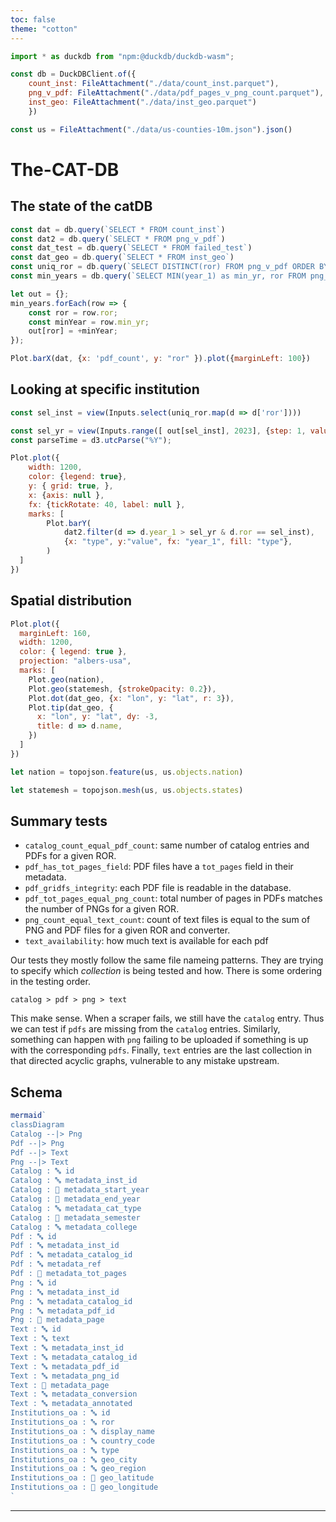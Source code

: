 ```yaml
---
toc: false
theme: "cotton"
---
```


<style>

.hero {
  display: flex;
  flex-direction: column;
  align-items: center;
  font-family: var(--sans-serif);
  margin: 4rem 0 8rem;
  text-wrap: balance;
  text-align: center;
}

.hero h1 {
  margin: 2rem 0;
  max-width: none;
  font-size: 14vw;
  font-weight: 900;
  line-height: 1;
  background: linear-gradient(30deg, var(--theme-foreground-focus), currentColor);
  -webkit-background-clip: text;
  -webkit-text-fill-color: transparent;
  background-clip: text;
}

.hero h2 {
  margin: 0;
  max-width: 34em;
  font-size: 20px;
  font-style: initial;
  font-weight: 500;
  line-height: 1.5;
  color: var(--theme-foreground-muted);
}

@media (min-width: 640px) {
  .hero h1 {
    font-size: 90px;
  }
}

</style>

```js
import * as duckdb from "npm:@duckdb/duckdb-wasm";

const db = DuckDBClient.of({ 
    count_inst: FileAttachment("./data/count_inst.parquet"),
    png_v_pdf: FileAttachment("./data/pdf_pages_v_png_count.parquet"),
    inst_geo: FileAttachment("./data/inst_geo.parquet")
    })

const us = FileAttachment("./data/us-counties-10m.json").json()
```

# The-CAT-DB
## The state of the catDB

```js
const dat = db.query(`SELECT * FROM count_inst`)
const dat2 = db.query(`SELECT * FROM png_v_pdf`)
const dat_test = db.query(`SELECT * FROM failed_test`)
const dat_geo = db.query(`SELECT * FROM inst_geo`)
const uniq_ror = db.query(`SELECT DISTINCT(ror) FROM png_v_pdf ORDER BY ror`)
const min_years = db.query(`SELECT MIN(year_1) as min_yr, ror FROM png_v_pdf GROUP BY ror`)
```

```js
let out = {};
min_years.forEach(row => {
    const ror = row.ror;
    const minYear = row.min_yr;
    out[ror] = +minYear;
});
```

```js
Plot.barX(dat, {x: 'pdf_count', y: "ror" }).plot({marginLeft: 100})
```

## Looking at specific institution

```js
const sel_inst = view(Inputs.select(uniq_ror.map(d => d['ror'])))
```
```js
const sel_yr = view(Inputs.range([ out[sel_inst], 2023], {step: 1, value: out[sel_inst]}))
const parseTime = d3.utcParse("%Y");
```

```js
Plot.plot({
    width: 1200,
    color: {legend: true},
    y: { grid: true, },
    x: {axis: null },
    fx: {tickRotate: 40, label: null },
    marks: [
        Plot.barY(
            dat2.filter(d => d.year_1 > sel_yr & d.ror == sel_inst),
            {x: "type", y:"value", fx: "year_1", fill: "type"},
        )
  ]
})
```

## Spatial distribution

```js
Plot.plot({
  marginLeft: 160,
  width: 1200,
  color: { legend: true },
  projection: "albers-usa",
  marks: [
    Plot.geo(nation),
    Plot.geo(statemesh, {strokeOpacity: 0.2}),
    Plot.dot(dat_geo, {x: "lon", y: "lat", r: 3}),
    Plot.tip(dat_geo, {
      x: "lon", y: "lat", dy: -3, 
      title: d => d.name, 
    })
  ]
})
```

```js
let nation = topojson.feature(us, us.objects.nation)
```

```js
let statemesh = topojson.mesh(us, us.objects.states)
```

## Summary tests

- `catalog_count_equal_pdf_count`: same number of catalog entries and PDFs for a given ROR.
- `pdf_has_tot_pages_field`: PDF files have a `tot_pages` field in their metadata.
- `pdf_gridfs_integrity`: each PDF file is readable in the database. 
- `pdf_tot_pages_equal_png_count`: total number of pages in PDFs matches the number of PNGs for a given ROR.
- `png_count_equal_text_count`: count of text files is equal to the sum of PNG and PDF files for a given ROR and converter.
- `text_availability`: how much text is available for each pdf

Our tests they mostly follow the same file nameing patterns. They are trying to specify which _collection_ is being tested and how. There is some ordering in the testing order. 

```
catalog > pdf > png > text
```

This make sense. When a scraper fails, we still have the `catalog` entry. Thus we can test if `pdfs` are missing from the `catalog` entries. Similarly, something can happen with `png` failing to be uploaded if something is up with the corresponding `pdfs`. Finally, `text` entries are the last collection in that directed acyclic graphs, vulnerable to any mistake upstream.


## Schema

```js
mermaid`
classDiagram
Catalog --|> Png
Pdf --|> Png
Pdf --|> Text
Png --|> Text 
Catalog : 🔤 id
Catalog : 🔤 metadata_inst_id
Catalog : 🔢 metadata_start_year
Catalog : 🔢 metadata_end_year
Catalog : 🔤 metadata_cat_type
Catalog : 🔢 metadata_semester
Catalog : 🔤 metadata_college
Pdf : 🔤 id
Pdf : 🔤 metadata_inst_id
Pdf : 🔤 metadata_catalog_id
Pdf : 🔤 metadata_ref
Pdf : 🔢 metadata_tot_pages
Png : 🔤 id
Png : 🔤 metadata_inst_id
Png : 🔤 metadata_catalog_id
Png : 🔤 metadata_pdf_id
Png : 🔢 metadata_page
Text : 🔤 id
Text : 🔤 text
Text : 🔤 metadata_inst_id
Text : 🔤 metadata_catalog_id
Text : 🔤 metadata_pdf_id
Text : 🔤 metadata_png_id
Text : 🔢 metadata_page
Text : 🔤 metadata_conversion
Text : 🔤 metadata_annotated
Institutions_oa : 🔤 id
Institutions_oa : 🔤 ror
Institutions_oa : 🔤 display_name
Institutions_oa : 🔤 country_code
Institutions_oa : 🔤 type
Institutions_oa : 🔤 geo_city
Institutions_oa : 🔤 geo_region
Institutions_oa : 🔢 geo_latitude
Institutions_oa : 🔢 geo_longitude
`
```

---